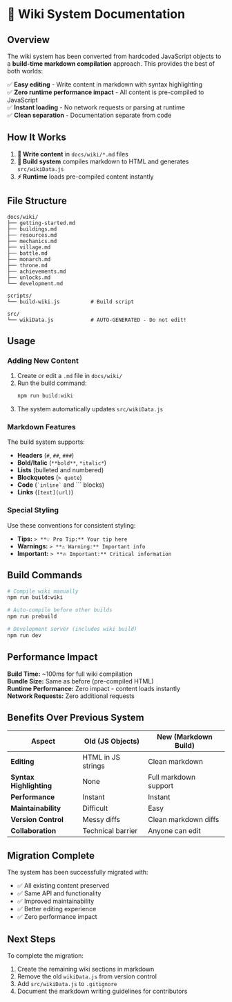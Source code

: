 # 📖 Wiki System Documentation

## Overview

The wiki system has been converted from hardcoded JavaScript objects to a **build-time markdown compilation** approach. This provides the best of both worlds:

✅ **Easy editing** - Write content in markdown with syntax highlighting  
✅ **Zero runtime performance impact** - All content is pre-compiled to JavaScript  
✅ **Instant loading** - No network requests or parsing at runtime  
✅ **Clean separation** - Documentation separate from code  

## How It Works

1. **📝 Write content** in `docs/wiki/*.md` files
2. **🔨 Build system** compiles markdown to HTML and generates `src/wikiData.js`
3. **⚡ Runtime** loads pre-compiled content instantly

## File Structure

```
docs/wiki/
├── getting-started.md
├── buildings.md
├── resources.md
├── mechanics.md
├── village.md
├── battle.md
├── monarch.md
├── throne.md
├── achievements.md
├── unlocks.md
└── development.md

scripts/
└── build-wiki.js          # Build script

src/
└── wikiData.js            # AUTO-GENERATED - Do not edit!
```

## Usage

### Adding New Content

1. Create or edit a `.md` file in `docs/wiki/`
2. Run the build command:
   ```bash
   npm run build:wiki
   ```
3. The system automatically updates `src/wikiData.js`

### Markdown Features

The build system supports:
- **Headers** (`#`, `##`, `###`)
- **Bold/Italic** (`**bold**`, `*italic*`)
- **Lists** (bulleted and numbered)
- **Blockquotes** (`> quote`)
- **Code** (`` `inline` `` and ``` blocks)
- **Links** (`[text](url)`)

### Special Styling

Use these conventions for consistent styling:
- **Tips:** `> **💡 Pro Tip:** Your tip here`
- **Warnings:** `> **⚠️ Warning:** Important info`
- **Important:** `> **🔥 Important:** Critical information`

## Build Commands

```bash
# Compile wiki manually
npm run build:wiki

# Auto-compile before other builds
npm run prebuild

# Development server (includes wiki build)
npm run dev
```

## Performance Impact

**Build Time:** ~100ms for full wiki compilation  
**Bundle Size:** Same as before (pre-compiled HTML)  
**Runtime Performance:** Zero impact - content loads instantly  
**Network Requests:** Zero additional requests  

## Benefits Over Previous System

| Aspect | Old (JS Objects) | New (Markdown Build) |
|--------|------------------|---------------------|
| **Editing** | HTML in JS strings | Clean markdown |
| **Syntax Highlighting** | None | Full markdown support |
| **Performance** | Instant | Instant |
| **Maintainability** | Difficult | Easy |
| **Version Control** | Messy diffs | Clean markdown diffs |
| **Collaboration** | Technical barrier | Anyone can edit |

## Migration Complete

The system has been successfully migrated with:
- ✅ All existing content preserved
- ✅ Same API and functionality
- ✅ Improved maintainability
- ✅ Better editing experience
- ✅ Zero performance impact

## Next Steps

To complete the migration:
1. Create the remaining wiki sections in markdown
2. Remove the old `wikiData.js` from version control
3. Add `src/wikiData.js` to `.gitignore` 
4. Document the markdown writing guidelines for contributors

